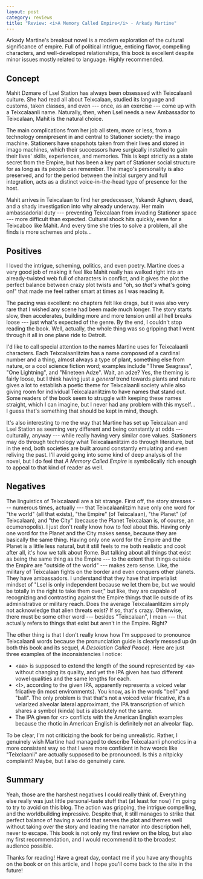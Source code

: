 ```yaml
---
layout: post
category: reviews
title: "Review: <i>A Memory Called Empire</i> - Arkady Martine"
---
```


Arkady Martine's breakout novel is a modern exploration of the cultural significance of empire. Full of political intrigue, enticing flavor, compelling characters, and well-developed relationships, this book is excellent despite minor issues mostly related to language. Highly recommended.

## Concept

Mahit Dzmare of Lsel Station has always been obsesssed with Teixcalaanli culture. She had read all about Teixcalaan, studied its language and customs, taken classes, and even --- once, as an exercise --- come up with a Teixcalaanli name. Naturally, then, when Lsel needs a new Ambassador to Teixcalaan, Mahit is the natural choice.

The main complications from her job all stem, more or less, from a technology omnipresent in and central to Stationer society: the imago machine. Stationers have snapshots taken from their lives and stored in imago machines, which their successors have surgically installed to gain their lives' skills, experiences, and memories. This is kept strictly as a state secret from the Empire, but has been a key part of Stationer social structure for as long as its people can remember. The imago's personality is also preserved, and for the period between the initial surgery and full integration, acts as a distinct voice-in-the-head type of presence for the host.

Mahit arrives in Teixcalaan to find her predecessor, Yskandr Aghavn, dead, and a shady investigation into why already underway. Her main ambassadorial duty --- preventing Teixcalaan from invading Stationer space --- more difficult than expected. Cultural shock hits quickly, even for a Teixcaboo like Mahit. And every time she tries to solve a problem, all she finds is more schemes and plots...

## Positives

I loved the intrigue, scheming, politics, and even poetry. Martine does a very good job of making it feel like Mahit really has walked right into an already-twisted web full of characters in conflict, and it gives the plot the perfect balance between crazy plot twists and "oh, so *that's* what's going on!" that made me feel rather smart at times as I was reading it.

The pacing was excellent: no chapters felt like drags, but it was also very rare that I wished any scene had been made much longer. The story starts slow, then accelerates, building more and more tension until all hell breaks loose --- just what's expected of the genre. By the end, I couldn't stop reading the book. Well, actually, the whole thing was so gripping that I went through it all in one plane ride to Detroit.

I'd like to call special attention to the names Martine uses for Teixcalaanli characters. Each Teixcalaanlitzim has a name composed of a cardinal number and a thing, almost always a type of plant, something else from nature, or a cool science fiction word; examples include "Three Seagrass", "One Lightning", and "Nineteen Adze". Wait, an adze? Yes, the theming is fairly loose, but I think having just a *general* trend towards plants and nature gives a lot to establish a poetic theme for Teixcalaanli society while also giving room for individual Teixcalaanlitzim to have names that stand out. Some readers of the book seem to struggle with keeping these names straight, which I can imagine, but I never had any problem with this myself... I guess that's something that should be kept in mind, though.

It's also interesting to me the way that Martine has set up Teixcalaan and Lsel Station as seeming very different and being constantly at odds --- culturally, anyway --- while really having very similar core values. Stationers may do through technology what Teixcalaanlitzim do through literature, but in the end, both societies are built around constantly emulating and even reliving the past. I'll avoid going into some kind of deep analysis of the novel, but I do feel that *A Memory Called Empire* is symbolically rich enough to appeal to that kind of reader as well.

## Negatives

The linguistics of Teixcalaanli are a bit strange. First off, the story stresses --- numerous times, actually --- that Teixcalaanlitzim have only one word for "the world" (all that exists), "the Empire" (of Teixcalaan), "the Planet" (of Teixcalaan), and "the City" (because the Planet Teixcalaan is, of course, an ecumenopolis). I just don't really know how to feel about this. Having only one word for the Planet and the City makes sense, because they are basically the same thing. Having only one word for the Empire and the Planet is a little less natural, but it still feels to me both realistic and cool: after all, it's how we talk about Rome. But talking about all things that exist as being the same thing as the Empire --- to the extent that things outside the Empire are "outside of the world" --- makes zero sense. Like, the military of Teixcalaan fights on the border and even conquers other planets. They have ambassadors. I understand that they have that imperialist mindset of "Lsel is only independent because we let them be, but we would be totally in the right to take them over," but like, they are capable of recognizing and contrasting against the Empire things that lie outside of its administrative or military reach. Does the average Teixcalaanlitzim simply not acknowledge that alien threats exist? If so, that's crazy. Otherwise, there must be some other word --- besides "Teixcalaan", I mean --- that actually refers to things that exist but aren't in the Empire. Right?

The other thing is that I don't really know how I'm supposed to pronounce Teixcalaanli words because the pronunciation guide is clearly messed up (in both this book and its sequel, *A Desolation Called Peace*). Here are just three examples of the inconsistencies I notice:

- \<aa\> is supposed to extend the length of the sound represented by \<a\> without changing its quality, and yet the IPA given has two different vowel qualities and the same lengths for each.
- \<l\>, according to the given IPA, apparently represents a voiced velar fricative (in most environments). You know, as in the words "bell" and "ball". The only problem is that that's not a voiced velar fricative, it's a velarized alveolar lateral approximant, the IPA transcription of which shares a symbol (kinda) but is absolutely not the same.
- The IPA given for \<r\> conflicts with the American English examples because the rhotic in American English is definitely not an alveolar flap.

To be clear, I'm not criticizing the book for being unrealistic. Rather, I genuinely wish Martine had managed to describe Teixcalaanli phonetics in a more consistent way so that I were more confident in how words like "Teixclaanli" are actually supposed to be pronounced. Is this a nitpicky complaint? Maybe, but I also do genuinely care.

## Summary

Yeah, those are the harshest negatives I could really think of. Everything else really was just little personal-taste stuff that (at least for now) I'm going to try to avoid on this blog. The action was gripping, the intrigue compelling, and the worldbuilding impressive. Despite that, it still manages to strike that perfect balance of having a world that serves the plot and themes well without taking over the story and leading the narrator into description hell, never to escape. This book is not only my first review on the blog, but also my first recommendation, and I would recommend it to the broadest audience possible.

Thanks for reading! Have a great day, contact me if you have any thoughts on the book or on this article, and I hope you'll come back to the site in the future!
